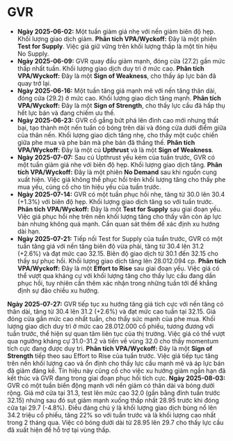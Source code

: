 # GVR

- **Ngày 2025-06-02:** Một tuần giảm giá nhẹ với nến giảm biên độ hẹp. Khối lượng giao dịch giảm. **Phân tích VPA/Wyckoff:** Đây là một phiên **Test for Supply**. Việc giá giữ vững trên khối lượng thấp là một tín hiệu No Supply.
- **Ngày 2025-06-09:** GVR quay đầu giảm mạnh, đóng cửa (27.2) gần mức thấp nhất tuần. Khối lượng giao dịch duy trì ở mức cao. **Phân tích VPA/Wyckoff:** Đây là một **Sign of Weakness**, cho thấy áp lực bán đã quay trở lại.
- **Ngày 2025-06-16:** Một tuần tăng giá mạnh mẽ với nến tăng thân dài, đóng cửa (29.2) ở mức cao. Khối lượng giao dịch tăng mạnh. **Phân tích VPA/Wyckoff:** Đây là một **Sign of Strength**, cho thấy lực cầu đã hấp thụ hết lực bán và đang chiếm ưu thế.
- **Ngày 2025-06-23:** GVR cố gắng bứt phá lên đỉnh cao mới nhưng thất bại, tạo thành một nến tuần có bóng trên dài và đóng cửa dưới điểm giữa của thân nến. Khối lượng giao dịch tăng nhẹ, cho thấy một cuộc chiến giữa phe mua và phe bán mà phe bán đã thắng thế. **Phân tích VPA/Wyckoff:** Đây là một cú **Upthrust** và là một **Sign of Weakness**.
- **Ngày 2025-07-07:** Sau cú Upthrust yếu kém của tuần trước, GVR có một tuần giảm giá nhẹ với biên độ hẹp. Khối lượng giao dịch tăng. **Phân tích VPA/Wyckoff:** Đây là một phiên **No Demand** sau khi nguồn cung xuất hiện. Việc giá không thể phục hồi trên khối lượng tăng cho thấy phe mua yếu, củng cố cho tín hiệu yếu của tuần trước.
- **Ngày 2025-07-14:** GVR có một tuần phục hồi nhẹ, tăng từ 30.0 lên 30.4 (+1.3%) với biên độ hẹp. Khối lượng giao dịch tăng so với tuần trước. **Phân tích VPA/Wyckoff:** Đây là một **Test for Supply** sau giai đoạn yếu. Việc giá phục hồi nhẹ trên nền khối lượng tăng cho thấy vẫn còn áp lực bán nhưng không quá mạnh. Cần quan sát thêm để xác định xu hướng dài hạn.
- **Ngày 2025-07-21:** Tiếp nối Test for Supply của tuần trước, GVR có một tuần tăng giá với nến tăng biên độ vừa phải, tăng từ 30.4 lên 31.2 (+2.6%) và đạt mức cao 32.15. Biên độ giao dịch từ 30.1 đến 32.15 cho thấy sự phục hồi. Khối lượng giao dịch tăng lên 28.012.094 cp. **Phân tích VPA/Wyckoff:** Đây là một **Effort to Rise** sau giai đoạn yếu. Việc giá có thể vượt qua kháng cự với khối lượng tăng cho thấy lực cầu đang dần phục hồi, tuy nhiên cần thêm xác nhận trong những tuần tới để khẳng định sự đảo chiều xu hướng.


**Ngày 2025-07-27:** GVR tiếp tục xu hướng tăng giá tích cực với nến tăng có thân dài, tăng từ 30.4 lên 31.2 (+2.6%) và đạt mức cao tuần tại 32.15. Giá đóng cửa gần mức cao nhất tuần, cho thấy sức mạnh của phe mua. Khối lượng giao dịch duy trì ở mức cao 28.012.000 cổ phiếu, tương đương với tuần trước, thể hiện sự quan tâm liên tục của thị trường. Việc giá có thể vượt qua ngưỡng kháng cự 31.0-31.2 và tiến về vùng 32.0 cho thấy momentum tích cực đang được duy trì. **Phân tích VPA/Wyckoff:** Đây là một **Sign of Strength** tiếp theo sau Effort to Rise của tuần trước. Việc giá tiếp tục tăng trên nền khối lượng cao và ổn định cho thấy lực cầu mạnh mẽ và áp lực bán đã giảm đáng kể. Tín hiệu này củng cố cho việc xu hướng giảm ngắn hạn đã kết thúc và GVR đang trong giai đoạn phục hồi tích cực.
**Ngày 2025-08-03:** GVR có một tuần biến động mạnh với nến giảm có thân dài và bóng dưới rộng. Giá mở cửa tại 31.3, test lên mức cao 32.0 (gần bằng đỉnh tuần trước 32.15) nhưng sau đó sụt giảm mạnh xuống thấp nhất 28.95 trước khi đóng cửa tại 29.7 (-4.8%). Điều đáng chú ý là khối lượng giao dịch bùng nổ lên 34.2 triệu cổ phiếu, tăng 22% so với tuần trước và là khối lượng cao nhất trong 2 tháng qua. Việc có bóng dưới dài từ 28.95 lên 29.7 cho thấy lực cầu đã xuất hiện để hỗ trợ tại vùng thấp.
